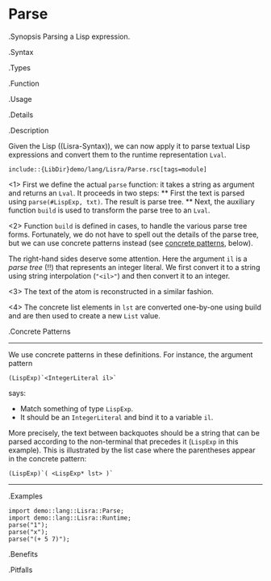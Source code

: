 # Parse

.Synopsis
Parsing a Lisp expression.

.Syntax

.Types

.Function
       
.Usage

.Details

.Description

Given the Lisp ((Lisra-Syntax)), we can now apply it to parse textual Lisp expressions
and convert them to the runtime representation `Lval`.

```rascal
include::{LibDir}demo/lang/Lisra/Parse.rsc[tags=module]
```

                
<1> First we define the actual `parse` function: it takes a string as argument and returns an `Lval`.
   It proceeds in two steps:
   **  First the text is parsed using `parse(#LispExp, txt)`. The result is parse tree.
   **  Next, the auxiliary function `build` is used to transform the parse tree to an `Lval`.

<2> Function `build` is defined in cases, to handle the various parse tree forms.
    Fortunately, we do not have to spell out the details of the parse tree, but we can use concrete
    patterns instead (see [concrete patterns]((Patterns-Concrete)), below).
 
   The right-hand sides deserve some attention. Here the argument `il` is a _parse tree_ (!!) that represents an integer literal.
   We first convert it to a string using string interpolation (`"<il>"`) and then convert it to an integer.

<3> The text of the atom is reconstructed in a similar fashion.

<4> The concrete list elements in `lst` are converted one-by-one using build and are then used to
    create a new `List` value.

.Concrete Patterns
****
We use concrete patterns in these definitions. For instance, the argument pattern 
```rascal
(LispExp)`<IntegerLiteral il>`
```
says:

*  Match something of type `LispExp`.
*  It should be an `IntegerLiteral` and bind it to a variable `il`.

More precisely, the text between backquotes should be a string that can be parsed according to the non-terminal
that precedes it (`LispExp` in this example). This is illustrated by the list case where the parentheses appear in the concrete pattern:
```rascal
(LispExp)`( <LispExp* lst> )`
```
****

.Examples
```rascal-shell
import demo::lang::Lisra::Parse;
import demo::lang::Lisra::Runtime;
parse("1");
parse("x");
parse("(+ 5 7)");
```

.Benefits

.Pitfalls


